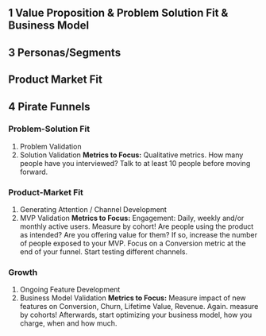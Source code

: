 ## 1 Value Proposition & Problem Solution Fit & Business Model

## 3 Personas/Segments

## Product Market Fit

## 4 Pirate Funnels

### Problem-Solution Fit

1. Problem Validation
2. Solution Validation
   **Metrics to Focus:** Qualitative metrics. How many people have you interviewed? Talk to at least 10 people before moving forward.

### Product-Market Fit

1. Generating Attention / Channel Development
2. MVP Validation
   **Metrics to Focus:** Engagement: Daily, weekly and/or monthly active users. Measure by cohort! Are people using the product as intended? Are you offering value for them? If so, increase the number of people exposed to your MVP. Focus on a Conversion metric at the end of your funnel. Start testing different channels.

### Growth

1. Ongoing Feature Development
2. Business Model Validation
   **Metrics to Focus:** Measure impact of new features on Conversion, Churn, Lifetime Value, Revenue. Again. measure by cohorts! Afterwards, start optimizing your business model, how you charge, when and how much.
